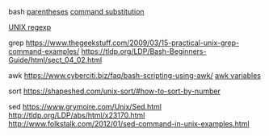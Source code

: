 bash
[parentheses](https://ss64.com/bash/syntax-brackets.html)
[command substitution](https://ss64.com/bash/syntax-substitution.html)

[UNIX regexp](https://youtu.be/WX5Zfflvdt0)

grep
https://www.thegeekstuff.com/2009/03/15-practical-unix-grep-command-examples/
https://tldp.org/LDP/Bash-Beginners-Guide/html/sect_04_02.html

awk
https://www.cyberciti.biz/faq/bash-scripting-using-awk/
[awk variables](https://www.thegeekstuff.com/2010/01/8-powerful-awk-built-in-variables-fs-ofs-rs-ors-nr-nf-filename-fnr/)

sort
https://shapeshed.com/unix-sort/#how-to-sort-by-number

sed
https://www.grymoire.com/Unix/Sed.html
http://tldp.org/LDP/abs/html/x23170.html
http://www.folkstalk.com/2012/01/sed-command-in-unix-examples.html
